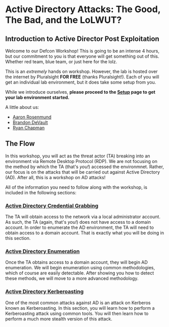 # Active Directory Attacks: The Good, The Bad, and the LoLWUT?

## Introduction to Active Director Post Exploitation

Welcome to our Defcon Workshop! This is going to be an intense 4 hours, but our commitment to you is that everyone will get something out of this. Whether red team, blue team, or just here for the lolz.

This is an _extremely_ hands on workshop. However, the lab is hosted over the internet by Pluralsight **FOR FREE** (thanks Pluralsight!). Each of you will get an individual lab environment, but it does take some setup from you.

While we introduce ourselves, **please proceed to the [Setup](./0_setup/README.md) page to get your lab environment started.**

A little about us:
- [Aaron Rosenmund](https://aaronrosenmund.com/about/)
- [Brandon DeVault](https://www.devaultsecurity.com/about/)
- [Ryan Chapman](https://incidentresponse.training/)

## The Flow

In this workshop, you will act as the threat actor (TA) breaking into an environment via Remote Desktop Protocol (RDP). We are not focusing on the method by which the TA (that's _you!_) accessed the environmnet. Rather, our focus is on the attacks that will be carried out against Active Directory (AD). After all, this is a workshop on AD attacks!

All of the information you need to follow along with the workshop, is included in the following sections:

### [Active Directory Credential Grabbing](./1_ad_credential_grabbing/)

The TA will obtain access to the network via a local administrator account. As such, the TA (again, that's _you!_) does not have access to a domain account. In order to enumerate the AD environment, the TA will need to obtain access to a domain account. That is exactly what you will be doing in this section.

### [Active Directory Enumeration](./2_enumeration/)

Once the TA obtains access to a domain account, they will begin AD enumeration. We will begin enumeration using common methodologies, which of course are easily detectable. After showing you how to detect these methods, we will move to a more advanced methodology.

### [Active Directory Kerberoasting](./3_kerberoasting/)

One of the most common attacks against AD is an attack on Kerberos known as Kerberoasting. In this section, you will learn how to perform a Kerberoasting attack using common tools. You will then learn how to perform a much more stealth version of this attack.